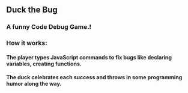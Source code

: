 ## Duck the Bug

### A funny Code Debug Game.!

### How it works:

#### The player types JavaScript commands to fix bugs like declaring variables, creating functions.

#### The duck celebrates each success and throws in some programming humor along the way.
